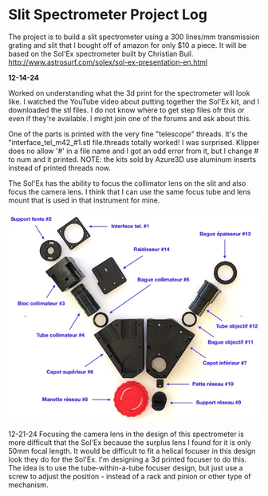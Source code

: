 Slit Spectrometer Project Log
====
The project is to build a slit spectrometer using a 300 lines/mm transmission grating and slit that I bought off of amazon for only $10 a piece. It will be based on the Sol'Ex spectrometer built by Christian Buil.
http://www.astrosurf.com/solex/sol-ex-presentation-en.html

**12-14-24**

Worked on understanding what the 3d print for the spectrometer will look like. I watched the YouTube video about putting together the Sol'Ex kit, and I downloaded the stl files. I do not know where to get step files ofr this or even if they're available. I might join one of the forums and ask about this.

One of the parts is printed with the very fine "telescope" threads. It's the "interface_tel_m42_#1.stl file.threads totally worked! I was surprised. Klipper does no allow '#' in a file name and I got an odd error from it, but I change # to num and it printed. NOTE: the kits sold by Azure3D use aluminum inserts instead of printed threads now.

The Sol'Ex has the ability to focus the collimator lens on the slit and also focus the camera lens. I think that I can use the same focus tube and lens mount that is used in that instrument for mine.

![](./pictures/3d_printed_parts.webp)

12-21-24
Focusing the camera lens in the design of this spectrometer is more difficult that the Sol'Ex because the surplus lens I found for it is only 50mm focal length. It would be difficult to fit a helical focuser in this design look they do for the Sol'Ex. I'm designing a 3d printed focuser to do this. The idea is to use the tube-within-a-tube focuser design, but just use a screw to adjust the position - instead of a rack and pinion or other type of mechanism.
